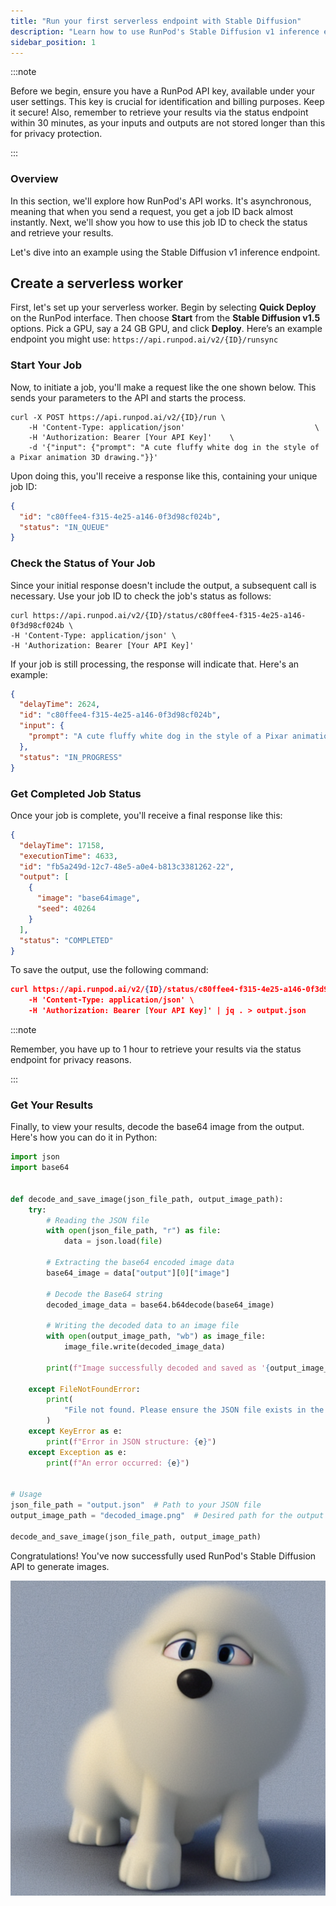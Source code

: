 ```yaml
---
title: "Run your first serverless endpoint with Stable Diffusion"
description: "Learn how to use RunPod's Stable Diffusion v1 inference endpoint to generate images, including setting up your serverless worker, starting a job, checking job status, and retrieving results."
sidebar_position: 1
---
```


:::note

Before we begin, ensure you have a RunPod API key, available under your user settings. This key is crucial for identification and billing purposes. Keep it secure! Also, remember to retrieve your results via the status endpoint within 30 minutes, as your inputs and outputs are not stored longer than this for privacy protection.

:::

### Overview

In this section, we'll explore how RunPod's API works. It's asynchronous, meaning that when you send a request, you get a job ID back almost instantly. Next, we'll show you how to use this job ID to check the status and retrieve your results.

Let's dive into an example using the Stable Diffusion v1 inference endpoint.

## Create a serverless worker

First, let's set up your serverless worker. Begin by selecting **Quick Deploy** on the RunPod interface. Then choose **Start** from the **Stable Diffusion v1.5** options. Pick a GPU, say a 24 GB GPU, and click **Deploy**. Here’s an example endpoint you might use: `https://api.runpod.ai/v2/{ID}/runsync`

### Start Your Job

Now, to initiate a job, you'll make a request like the one shown below. This sends your parameters to the API and starts the process.

```curl
curl -X POST https://api.runpod.ai/v2/{ID}/run \
    -H 'Content-Type: application/json'                             \
    -H 'Authorization: Bearer [Your API Key]'    \
    -d '{"input": {"prompt": "A cute fluffy white dog in the style of a Pixar animation 3D drawing."}}'
```

Upon doing this, you'll receive a response like this, containing your unique job ID:

```json
{
  "id": "c80ffee4-f315-4e25-a146-0f3d98cf024b",
  "status": "IN_QUEUE"
}
```

### Check the Status of Your Job

Since your initial response doesn't include the output, a subsequent call is necessary. Use your job ID to check the job's status as follows:

```curl
curl https://api.runpod.ai/v2/{ID}/status/c80ffee4-f315-4e25-a146-0f3d98cf024b \
-H 'Content-Type: application/json' \
-H 'Authorization: Bearer [Your API Key]'
```

If your job is still processing, the response will indicate that. Here's an example:

```json
{
  "delayTime": 2624,
  "id": "c80ffee4-f315-4e25-a146-0f3d98cf024b",
  "input": {
    "prompt": "A cute fluffy white dog in the style of a Pixar animation 3D drawing."
  },
  "status": "IN_PROGRESS"
}
```

### Get Completed Job Status

Once your job is complete, you'll receive a final response like this:

```json
{
  "delayTime": 17158,
  "executionTime": 4633,
  "id": "fb5a249d-12c7-48e5-a0e4-b813c3381262-22",
  "output": [
    {
      "image": "base64image",
      "seed": 40264
    }
  ],
  "status": "COMPLETED"
}
```

To save the output, use the following command:

```json
curl https://api.runpod.ai/v2/{ID}/status/c80ffee4-f315-4e25-a146-0f3d98cf024b \
    -H 'Content-Type: application/json' \
    -H 'Authorization: Bearer [Your API Key]' | jq . > output.json
```

:::note

Remember, you have up to 1 hour to retrieve your results via the status endpoint for privacy reasons.

:::

### Get Your Results

Finally, to view your results, decode the base64 image from the output. Here's how you can do it in Python:

```python
import json
import base64


def decode_and_save_image(json_file_path, output_image_path):
    try:
        # Reading the JSON file
        with open(json_file_path, "r") as file:
            data = json.load(file)

        # Extracting the base64 encoded image data
        base64_image = data["output"][0]["image"]

        # Decode the Base64 string
        decoded_image_data = base64.b64decode(base64_image)

        # Writing the decoded data to an image file
        with open(output_image_path, "wb") as image_file:
            image_file.write(decoded_image_data)

        print(f"Image successfully decoded and saved as '{output_image_path}'.")

    except FileNotFoundError:
        print(
            "File not found. Please ensure the JSON file exists in the specified path."
        )
    except KeyError as e:
        print(f"Error in JSON structure: {e}")
    except Exception as e:
        print(f"An error occurred: {e}")


# Usage
json_file_path = "output.json"  # Path to your JSON file
output_image_path = "decoded_image.png"  # Desired path for the output image

decode_and_save_image(json_file_path, output_image_path)
```

Congratulations! You've now successfully used RunPod's Stable Diffusion API to generate images.

![](decoded_image.png)
